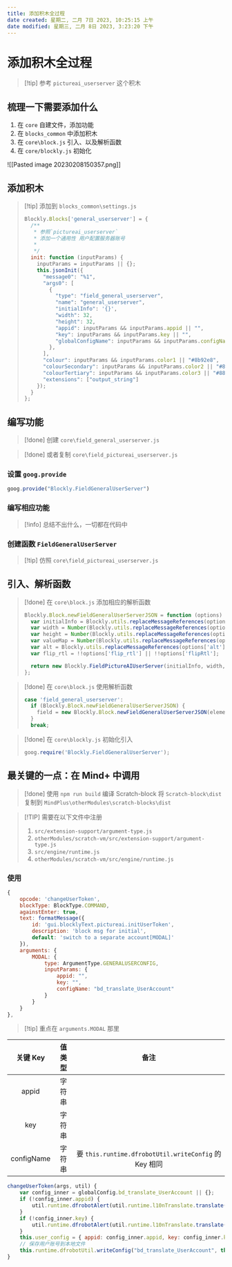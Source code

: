 ```yaml
---
title: 添加积木全过程
date created: 星期二, 二月 7日 2023, 10:25:15 上午
date modified: 星期三, 二月 8日 2023, 3:23:20 下午
---
```


# 添加积木全过程

>[!tip] 参考 `pictureai_userserver` 这个积木

## 梳理一下需要添加什么

1. 在 `core` 自建文件，添加功能
2. 在 `blocks_common` 中添加积木
3. 在 `core\block.js` 引入、以及解析函数
4. 在 `core/blockly.js` 初始化

![[Pasted image 20230208150357.png]]

## 添加积木

>[!tip] 添加到 `blocks_common\settings.js`
> ~~~javascript
> Blockly.Blocks['general_userserver'] = {
>   /**
>    * 参照`pictureai_userserver`
>    * 添加一个通用性 用户配置服务器账号
>    *
>    */
>   init: function (inputParams) {
>     inputParams = inputParams || {};
>     this.jsonInit({
>       "message0": "%1",
>       "args0": [
>         {
>           "type": "field_general_userserver",
>           "name": "general_userserver",
>           "initialInfo": '{}',
>           "width": 32,
>           "height": 32,
>           "appid": inputParams && inputParams.appid || "",
>           "key": inputParams && inputParams.key || "",
>           "globalConfigName": inputParams && inputParams.configName || ""
>         },
>       ],
>       "colour": inputParams && inputParams.color1 || "#8b92e8",
>       "colourSecondary": inputParams && inputParams.color2 || "#8b92e8",
>       "colourTertiary": inputParams && inputParams.color3 || "#889ce8",
>       "extensions": ["output_string"]
>     });
>   }
> };
> ~~~

## 编写功能

>[!done] 创建 `core\field_general_userserver.js`

>[!done] 或者复制 `core\field_pictureai_userserver.js`

### 设置 `goog.provide`

```javascript
goog.provide("Blockly.FieldGeneralUserServer")
```

### 编写相应功能

>[!info] 总结不出什么，一切都在代码中

### 创建函数 `FieldGeneralUserServer`

>[!tip] 仿照 `core\field_pictureai_userserver.js`

## 引入、解析函数

>[!done] 在 `core\block.js` 添加相应的解析函数
> ~~~javascript
> Blockly.Block.newFieldGeneralUserServerJSON = function (options) {
>   var initialInfo = Blockly.utils.replaceMessageReferences(options['initialInfo']);
>   var width = Number(Blockly.utils.replaceMessageReferences(options['width']));
>   var height = Number(Blockly.utils.replaceMessageReferences(options['height']));
>   var valueMap = Number(Blockly.utils.replaceMessageReferences(options['valueMap']));
>   var alt = Blockly.utils.replaceMessageReferences(options['alt']);
>   var flip_rtl = !!options['flip_rtl'] || !!options['flipRtl'];
> 
>   return new Blockly.FieldPictureAIUserServer(initialInfo, width, height, valueMap, alt, flip_rtl);
> };
> ~~~

>[!done] 在 `core\block.js` 使用解析函数
> ~~~javascript
> case 'field_general_userserver':
>   if (Blockly.Block.newFieldGeneralUserServerJSON) {
>     field = new Blockly.Block.newFieldGeneralUserServerJSON(element);
>   }
>   break;
> ~~~~

>[!done] 在 `core\blockly.js` 初始化引入
>~~~javascript
>goog.require('Blockly.FieldGeneralUserServer');
>~~~

## 最关键的一点：在 Mind+ 中调用

>[!done] 使用 `npm run build` 编译 Scratch-block
>将 `Scratch-block\dist` 复制到 `MindPlus\otherModules\scratch-blocks\dist`

>[!TIP] 需要在以下文件中注册
>1. `src/extension-support/argument-type.js`
>2. `otherModules/scratch-vm/src/extension-support/argument-type.js`
>3. `src/engine/runtime.js`
>4. `otherModules/scratch-vm/src/engine/runtime.js`

### 使用

```javascript
{
    opcode: 'changeUserToken',
    blockType: BlockType.COMMAND,
    againstEnter: true,
    text: formatMessage({
        id: 'gui.blocklyText.pictureai.initUserToken',
        description: 'block msg for initial',
        default: 'switch to a separate account[MODAL]'
    }),
    arguments: {
        MODAL: {
            type: ArgumentType.GENERALUSERCONFIG,
            inputParams: {
                appid: "",
                key: "",
                configName: "bd_translate_UserAccount"
            }
        }
    }
},
```

>[!tip] 重点在 `arguments.MODAL` 那里
>

|关键 Key|值类型|备注|
|:-:|:-:|:-:|
|appid|字符串|  |
|key|字符串|  |
|configName|字符串|要 `this.runtime.dfrobotUtil.writeConfig` 的 Key 相同|

```javascript
changeUserToken(args, util) {
    var config_inner = globalConfig.bd_translate_UserAccount || {};
    if (!config_inner.appid) {
        util.runtime.dfrobotAlert(util.runtime.l10nTranslate.translate(messagesAlert.prompt), 'API Key ' + util.runtime.l10nTranslate.translate(messagesAlert.pictureAINotNull), { mode: 1, timeout: 3000 }); return;
    }
    if (!config_inner.key) {
        util.runtime.dfrobotAlert(util.runtime.l10nTranslate.translate(messagesAlert.prompt), 'Secret Key ' + util.runtime.l10nTranslate.translate(messagesAlert.pictureAINotNull), { mode: 1, timeout: 3000 }); return;
    }
    this.user_config = { appid: config_inner.appid, key: config_inner.key };
    // 保存用户账号到本地文件
    this.runtime.dfrobotUtil.writeConfig("bd_translate_UserAccount", this.user_config);
}
```